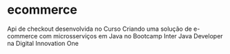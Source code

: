 # ecommerce
Api de checkout desenvolvida no Curso Criando uma solução de e-commerce com microsserviços em Java no Bootcamp Inter Java Developer na Digital Innovation One

